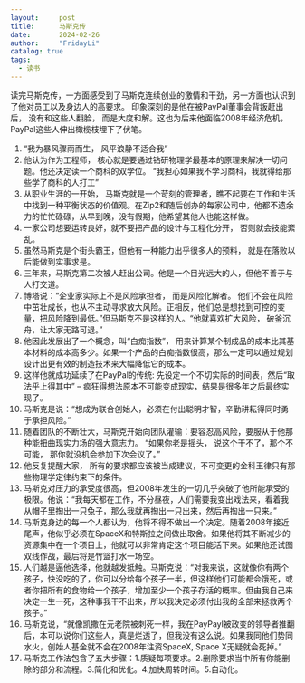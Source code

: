 ```yaml
---
layout:     post
title:      马斯克传
date:       2024-02-26
author:     "FridayLi"
catalog: true
tags:
  - 读书
---
```


读完马斯克传，一方面感受到了马斯克连续创业的激情和干劲，另一方面也认识到了他对员工以及身边人的高要求。 印象深刻的是他在被PayPal董事会背叛赶出后， 没有和这些人翻脸， 而是大度和解。这也为后来他面临2008年经济危机， PayPal这些人伸出橄榄枝埋下了伏笔。


1. “我为暴风骤雨而生， 风平浪静不适合我”
2. 他认为作为工程师， 核心就是要通过钻研物理学最基本的原理来解决一切问题。他还决定读一个商科的双学位。 “我担心如果我不学习商科，我就得给那些学了商科的人打工”
3. 从职业生涯的一开始， 马斯克就是一个苛刻的管理者，瞧不起要在工作和生活中找到一种平衡状态的价值观。在Zip2和随后创办的每家公司中，他都不遗余力的忙忙碌碌，从早到晚，没有假期，他希望其他人也能这样做。
4. 一家公司想要运转良好，就不要把产品的设计与工程化分开， 否则就会技能紊乱。
5. 虽然马斯克是个街头霸王，但他有一种能力出乎很多人的预料， 就是在落败以后能做到实事求是。
6. 三年来，马斯克第二次被人赶出公司。他是一个目光远大的人，但他不善于与人打交道。
7. 博塔说：“企业家实际上不是风险承担者， 而是风险化解者。 他们不会在风险中茁壮成长，也从不主动寻求放大风险。正相反，他们总是想找到可控的变量，把风险降到最低。”但马斯克不是这样的人。“他就喜欢扩大风险， 破釜沉舟，让大家无路可退。”
8. 他因此发展出了一个概念，叫“白痴指数”， 用来计算某个制成品的成本比其基本材料的成本高多少。如果一个产品的白痴指数很高，那么一定可以通过规划设计出更有效的制造技术来大幅降低它的成本。
9. 这样他就成功延续了在PayPal的传统: 先设定一个不切实际的时间表，然后“取法乎上得其中” – 疯狂得想法原本不可能变成现实，结果是很多年之后最终实现了。
10. 马斯克是说：“想成为联合创始人，必须在付出聪明才智，辛勤耕耘得同时勇于承担风险。”
11. 随着团队的不断壮大，马斯克开始向团队灌输：要容忍高风险，要服从于他那种能扭曲现实力场的强大意志力。 “如果你老是摇头， 说这个干不了，那个不可能， 那你就没机会参加下次会议了。”
12. 他反复提醒大家， 所有的要求都应该被当成建议，不可变更的金科玉律只有那些物理学定律约束下的条件。
13. 马斯克对压力的承受度很高，但2008年发生的一切几乎突破了他所能承受的极限。他说：“我每天都在工作，不分昼夜，人们需要我变出戏法来，看着我从帽子里掏出一只兔子，那么我就再掏出一只出来，然后再掏出一只来。” 
14. 马斯克身边的每一个人都认为，他将不得不做出一个决定。随着2008年接近尾声，他似乎必须在SpaceX和特斯拉之间做出取舍。如果他将其不断减少的资源集中在一个项目上，他就可以非常肯定这个项目能活下来。如果他还试图双线作战，最后将是竹篮打水一场空。
15. 人们越是逼他选择，他就越发抵触。马斯克说：“对我来说，这就像你有两个孩子，快没吃的了，你可以分给每个孩子一半，但这样他们可能都会饿死，或者你把所有的食物给一个孩子，增加至少一个孩子存活的概率。但由我自己来决定一生一死，这种事我干不出来，所以我决定必须付出我的全部来拯救两个孩子。”
16. 马斯克说，“就像凯撒在元老院被刺死一样，我在PayPayl被政变的领导者推翻后，本可以说你们这些人，真是烂透了，但我没有这么说。如果我同他们势同水火，创始人基金就不会在2008年注资SpaceX, Space X无疑就会死掉。”
17. 马斯克工作法包含了五大步骤：1.质疑每项要求。2.删除要求当中所有你能删除的部分和流程。3.简化和优化。4.加快周转时间。5.自动化。

